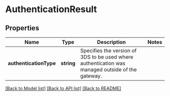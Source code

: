 # AuthenticationResult

## Properties
Name | Type | Description | Notes
------------ | ------------- | ------------- | -------------
**authenticationType** | **string** | Specifies the version of 3DS to be used where authentication was managed outside of the gateway. | 

[[Back to Model list]](../README.md#documentation-for-models) [[Back to API list]](../README.md#documentation-for-api-endpoints) [[Back to README]](../README.md)


